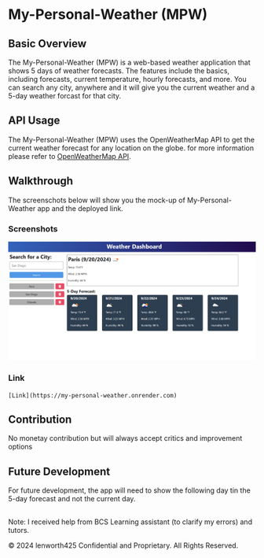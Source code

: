 # My-Personal-Weather (MPW) 

## Basic Overview

The My-Personal-Weather (MPW) is a web-based weather application that shows 5 days of weather forecasts. The features include the basics, including forecasts, current temperature, hourly forecasts, and more. You can search any city, anywhere and it will give you the current weather and a 5-day weather forcast for that city.

## API Usage

The My-Personal-Weather (MPW) uses the OpenWeatherMap API to get the current weather forecast for any location on the globe. for more information please refer to [OpenWeatherMap API](https://openweathermap.org/).

## Walkthrough
The screenschots below will show you the mock-up of My-Personal-Weather app and the deployed link.

### Screenshots

![alt text](image.png)
### Link
    [Link](https://my-personal-weather.onrender.com)


## Contribution
No monetay contribution but will always accept critics and improvement options 


## Future Development
For future development, the app will need to show the following day tin the 5-day forecast and not the current day.


##
Note: I received help from BCS Learning assistant (to clarify my errors) and tutors. 

© 2024 lenworth425 Confidential and Proprietary. All Rights Reserved.